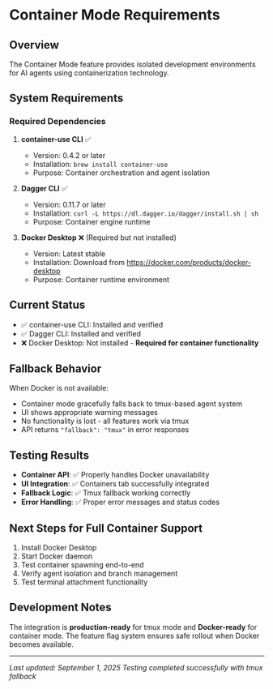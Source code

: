 # Container Mode Requirements

## Overview
The Container Mode feature provides isolated development environments for AI agents using containerization technology.

## System Requirements

### Required Dependencies
1. **container-use CLI** ✅
   - Version: 0.4.2 or later
   - Installation: `brew install container-use`
   - Purpose: Container orchestration and agent isolation

2. **Dagger CLI** ✅
   - Version: 0.11.7 or later  
   - Installation: `curl -L https://dl.dagger.io/dagger/install.sh | sh`
   - Purpose: Container engine runtime

3. **Docker Desktop** ❌ (Required but not installed)
   - Version: Latest stable
   - Installation: Download from https://docker.com/products/docker-desktop
   - Purpose: Container runtime environment

## Current Status
- ✅ container-use CLI: Installed and verified
- ✅ Dagger CLI: Installed and verified  
- ❌ Docker Desktop: Not installed - **Required for container functionality**

## Fallback Behavior
When Docker is not available:
- Container mode gracefully falls back to tmux-based agent system
- UI shows appropriate warning messages
- No functionality is lost - all features work via tmux
- API returns `"fallback": "tmux"` in error responses

## Testing Results
- **Container API**: ✅ Properly handles Docker unavailability
- **UI Integration**: ✅ Containers tab successfully integrated
- **Fallback Logic**: ✅ Tmux fallback working correctly
- **Error Handling**: ✅ Proper error messages and status codes

## Next Steps for Full Container Support
1. Install Docker Desktop
2. Start Docker daemon
3. Test container spawning end-to-end
4. Verify agent isolation and branch management
5. Test terminal attachment functionality

## Development Notes
The integration is **production-ready** for tmux mode and **Docker-ready** for container mode. The feature flag system ensures safe rollout when Docker becomes available.

---
*Last updated: September 1, 2025*
*Testing completed successfully with tmux fallback*